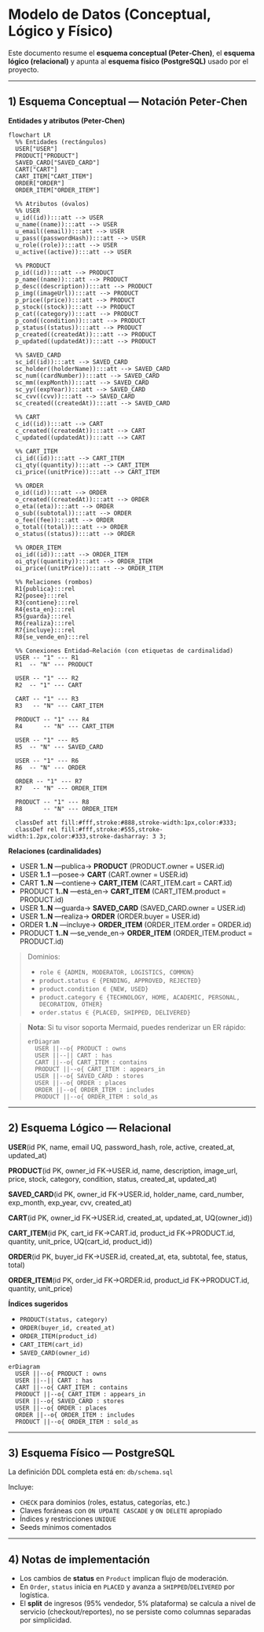 # Modelo de Datos (Conceptual, Lógico y Físico)

Este documento resume el **esquema conceptual (Peter‑Chen)**, el **esquema lógico (relacional)** y apunta al **esquema físico (PostgreSQL)** usado por el proyecto.

---

## 1) Esquema Conceptual — Notación Peter‑Chen

**Entidades y atributos (Peter‑Chen)**

```mermaid
flowchart LR
  %% Entidades (rectángulos)
  USER["USER"]
  PRODUCT["PRODUCT"]
  SAVED_CARD["SAVED_CARD"]
  CART["CART"]
  CART_ITEM["CART_ITEM"]
  ORDER["ORDER"]
  ORDER_ITEM["ORDER_ITEM"]

  %% Atributos (óvalos)
  %% USER
  u_id((id)):::att --> USER
  u_name((name)):::att --> USER
  u_email((email)):::att --> USER
  u_pass((passwordHash)):::att --> USER
  u_role((role)):::att --> USER
  u_active((active)):::att --> USER

  %% PRODUCT
  p_id((id)):::att --> PRODUCT
  p_name((name)):::att --> PRODUCT
  p_desc((description)):::att --> PRODUCT
  p_img((imageUrl)):::att --> PRODUCT
  p_price((price)):::att --> PRODUCT
  p_stock((stock)):::att --> PRODUCT
  p_cat((category)):::att --> PRODUCT
  p_cond((condition)):::att --> PRODUCT
  p_status((status)):::att --> PRODUCT
  p_created((createdAt)):::att --> PRODUCT
  p_updated((updatedAt)):::att --> PRODUCT

  %% SAVED_CARD
  sc_id((id)):::att --> SAVED_CARD
  sc_holder((holderName)):::att --> SAVED_CARD
  sc_num((cardNumber)):::att --> SAVED_CARD
  sc_mm((expMonth)):::att --> SAVED_CARD
  sc_yy((expYear)):::att --> SAVED_CARD
  sc_cvv((cvv)):::att --> SAVED_CARD
  sc_created((createdAt)):::att --> SAVED_CARD

  %% CART
  c_id((id)):::att --> CART
  c_created((createdAt)):::att --> CART
  c_updated((updatedAt)):::att --> CART

  %% CART_ITEM
  ci_id((id)):::att --> CART_ITEM
  ci_qty((quantity)):::att --> CART_ITEM
  ci_price((unitPrice)):::att --> CART_ITEM

  %% ORDER
  o_id((id)):::att --> ORDER
  o_created((createdAt)):::att --> ORDER
  o_eta((eta)):::att --> ORDER
  o_sub((subtotal)):::att --> ORDER
  o_fee((fee)):::att --> ORDER
  o_total((total)):::att --> ORDER
  o_status((status)):::att --> ORDER

  %% ORDER_ITEM
  oi_id((id)):::att --> ORDER_ITEM
  oi_qty((quantity)):::att --> ORDER_ITEM
  oi_price((unitPrice)):::att --> ORDER_ITEM

  %% Relaciones (rombos)
  R1{publica}:::rel
  R2{posee}:::rel
  R3{contiene}:::rel
  R4{esta_en}:::rel
  R5{guarda}:::rel
  R6{realiza}:::rel
  R7{incluye}:::rel
  R8{se_vende_en}:::rel

  %% Conexiones Entidad–Relación (con etiquetas de cardinalidad)
  USER -- "1" --- R1
  R1  -- "N" --- PRODUCT

  USER -- "1" --- R2
  R2  -- "1" --- CART

  CART -- "1" --- R3
  R3   -- "N" --- CART_ITEM

  PRODUCT -- "1" --- R4
  R4      -- "N" --- CART_ITEM

  USER -- "1" --- R5
  R5  -- "N" --- SAVED_CARD

  USER -- "1" --- R6
  R6  -- "N" --- ORDER

  ORDER -- "1" --- R7
  R7   -- "N" --- ORDER_ITEM

  PRODUCT -- "1" --- R8
  R8      -- "N" --- ORDER_ITEM

  classDef att fill:#fff,stroke:#888,stroke-width:1px,color:#333;
  classDef rel fill:#fff,stroke:#555,stroke-width:1.2px,color:#333,stroke-dasharray: 3 3;
```

**Relaciones (cardinalidades)**
- USER **1..N** —publica→ **PRODUCT**  (PRODUCT.owner = USER.id)
- USER **1..1** —posee→ **CART**  (CART.owner = USER.id)
- CART **1..N** —contiene→ **CART_ITEM**  (CART_ITEM.cart = CART.id)
- PRODUCT **1..N** —está_en→ **CART_ITEM**  (CART_ITEM.product = PRODUCT.id)
- USER **1..N** —guarda→ **SAVED_CARD**  (SAVED_CARD.owner = USER.id)
- USER **1..N** —realiza→ **ORDER**  (ORDER.buyer = USER.id)
- ORDER **1..N** —incluye→ **ORDER_ITEM**  (ORDER_ITEM.order = ORDER.id)
- PRODUCT **1..N** —se_vende_en→ **ORDER_ITEM**  (ORDER_ITEM.product = PRODUCT.id)

> Dominios: 
> - `role ∈ {ADMIN, MODERATOR, LOGISTICS, COMMON}`
> - `product.status ∈ {PENDING, APPROVED, REJECTED}`
> - `product.condition ∈ {NEW, USED}`
> - `product.category ∈ {TECHNOLOGY, HOME, ACADEMIC, PERSONAL, DECORATION, OTHER}`
> - `order.status ∈ {PLACED, SHIPPED, DELIVERED}`

> **Nota**: Si tu visor soporta Mermaid, puedes renderizar un ER rápido:
>
> ```mermaid
> erDiagram
>   USER ||--o{ PRODUCT : owns
>   USER ||--|| CART : has
>   CART ||--o{ CART_ITEM : contains
>   PRODUCT ||--o{ CART_ITEM : appears_in
>   USER ||--o{ SAVED_CARD : stores
>   USER ||--o{ ORDER : places
>   ORDER ||--o{ ORDER_ITEM : includes
>   PRODUCT ||--o{ ORDER_ITEM : sold_as
> ```

---

## 2) Esquema Lógico — Relacional

**USER**(id PK, name, email UQ, password_hash, role, active, created_at, updated_at)

**PRODUCT**(id PK, owner_id FK→USER.id, name, description, image_url, price, stock, category, condition, status, created_at, updated_at)

**SAVED_CARD**(id PK, owner_id FK→USER.id, holder_name, card_number, exp_month, exp_year, cvv, created_at)

**CART**(id PK, owner_id FK→USER.id, created_at, updated_at, UQ(owner_id))

**CART_ITEM**(id PK, cart_id FK→CART.id, product_id FK→PRODUCT.id, quantity, unit_price, UQ(cart_id, product_id))

**ORDER**(id PK, buyer_id FK→USER.id, created_at, eta, subtotal, fee, status, total)

**ORDER_ITEM**(id PK, order_id FK→ORDER.id, product_id FK→PRODUCT.id, quantity, unit_price)

**Índices sugeridos**
- `PRODUCT(status, category)`
- `ORDER(buyer_id, created_at)`
- `ORDER_ITEM(product_id)`
- `CART_ITEM(cart_id)`
- `SAVED_CARD(owner_id)`

```mermaid
erDiagram
  USER ||--o{ PRODUCT : owns
  USER ||--|| CART : has
  CART ||--o{ CART_ITEM : contains
  PRODUCT ||--o{ CART_ITEM : appears_in
  USER ||--o{ SAVED_CARD : stores
  USER ||--o{ ORDER : places
  ORDER ||--o{ ORDER_ITEM : includes
  PRODUCT ||--o{ ORDER_ITEM : sold_as
```

---

## 3) Esquema Físico — PostgreSQL

La definición DDL completa está en: `db/schema.sql`

Incluye:
- `CHECK` para dominios (roles, estatus, categorías, etc.)
- Claves foráneas con `ON UPDATE CASCADE` y `ON DELETE` apropiado
- Índices y restricciones `UNIQUE`
- Seeds mínimos comentados

---

## 4) Notas de implementación
- Los cambios de **status** en `Product` implican flujo de moderación.
- En `Order`, `status` inicia en `PLACED` y avanza a `SHIPPED`/`DELIVERED` por logística.
- El **split** de ingresos (95% vendedor, 5% plataforma) se calcula a nivel de servicio (checkout/reportes), no se persiste como columnas separadas por simplicidad.
